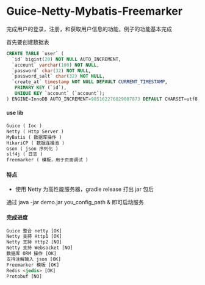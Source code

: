 # Guice-Netty-Mybatis-Freemarker


完成用户的登录，注册，和获取用户信息的功能，例子的功能基本完成

首先要创建数据表

``` SQL
CREATE TABLE `user` (
  `id` bigint(20) NOT NULL AUTO_INCREMENT,
  `account` varchar(100) NOT NULL,
  `password` char(32) NOT NULL,
  `password_salt` char(32) NOT NULL,
  `create_at` timestamp NOT NULL DEFAULT CURRENT_TIMESTAMP,
   PRIMARY KEY (`id`),
   UNIQUE KEY `account` (`account`);
) ENGINE=InnoDB AUTO_INCREMENT=985162276829007873 DEFAULT CHARSET=utf8;
```

#### use lib
``` html
Guice ( Ioc )
Netty ( Http Server )
MyBatis ( 数据库操作 )
HikariCP ( 数据连接池 )
Gson ( json 序列化 )
slf4j ( 日志 )
freemarker ( 模板，用于页面调试 )
```

#### 特点

* 使用 Netty 为高性能服务器，gradle release 打出 jar 包后

通过 java -jar demo.jar you_config_path & 即可启动服务



#### 完成进度
``` html
Guice 整合 netty [OK]
Netty 支持 Http1 [OK]
Netty 支持 Http2 [NO]
Netty 支持 Websocket [NO]
数据库 ORM 操作 [OK]
支持注解输入 json [OK]
Freemarker 模板 [OK]
Redis <jedis> [OK]
Protobuf [NO]
```
